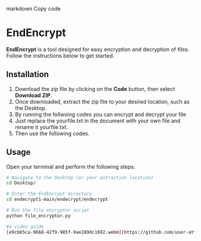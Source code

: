 markdown
Copy code
# EndEncrypt

**EndEncrypt** is a tool designed for easy encryption and decryption of files. Follow the instructions below to get started.

## Installation

1. Download the zip file by clicking on the **Code** button, then select **Download ZIP**.
2. Once downloaded, extract the zip file to your desired location, such as the Desktop.
3. By running the follwoing codes you can encrypt and decrypt your file
4. Just replace the yourfile.txt in the document with your own file and rename it yourfile.txt.
5. Then use the following codes.

## Usage

Open your terminal and perform the following steps:

```bash
# Navigate to the Desktop (or your extraction location)
cd Desktop/

# Enter the EndEncrypt directory
cd endecrypt1-main/endecrypt/endecrypt

# Run the file encryptor script
python file_encryptor.py

#a video guide
[e9cb65ca-9668-42f9-985f-9ae289dc1692.webm](https://github.com/user-attachments/assets/893f1ea3-82a7-4c5e-ab3a-0c125c8959be)
